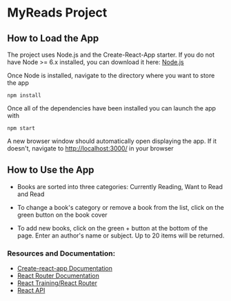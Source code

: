 # MyReads Project

## How to Load the App

The project uses Node.js and the Create-React-App starter.  If you do not have Node >= 6.x installed, you can download it here: [Node.js](https://nodejs.org/en/)

Once Node is installed, navigate to the directory where you want to store the app
```
npm install
```
Once all of the dependencies have been installed you can launch the app with
```
npm start
```

A new browser window should automatically open displaying the app.  If it doesn't, navigate to [http://localhost:3000/](http://localhost:3000/) in your browser

## How to Use the App
* Books are sorted into three categories: Currently Reading, Want to Read and Read
* To change a book's category or remove a book from the list, click on the green button on  the book cover

* To add new books, click on the green + button at the bottom of the page.
Enter an author's name or subject. Up to 20 items will be returned.


### Resources and Documentation:
* [Create-react-app Documentation](https://github.com/facebookincubator/create-react-app)
* [React Router Documentation](http://knowbody.github.io/react-router-docs/)
* [React Training/React Router](https://reacttraining.com/react-router/web/api/BrowserRouter)
* [React API](https://facebook.github.io/react/docs/react-api.html)

